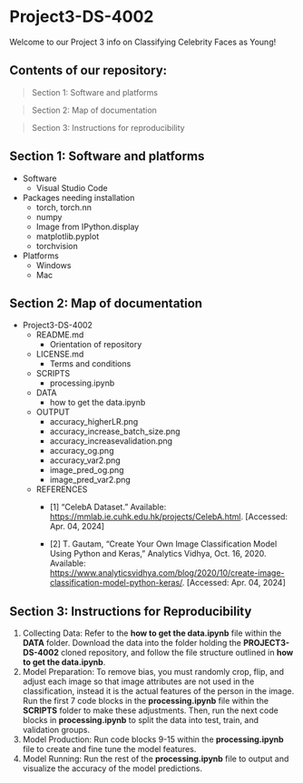 # Project3-DS-4002
Welcome to our Project 3 info on Classifying Celebrity Faces as Young!

## Contents of our repository:
> Section 1: Software and platforms

> Section 2: Map of documentation

> Section 3: Instructions for reproducibility

## Section 1: Software and platforms
* Software
  * Visual Studio Code
* Packages needing installation
  * torch, torch.nn
  * numpy
  * Image from IPython.display
  * matplotlib.pyplot
  * torchvision
* Platforms
  * Windows
  * Mac
 
## Section 2: Map of documentation
* Project3-DS-4002
  * README.md
      * Orientation of repository
  * LICENSE.md
      * Terms and conditions
  * SCRIPTS
      * processing.ipynb
  * DATA
      * how to get the data.ipynb
  * OUTPUT
      * accuracy_higherLR.png
      * accuracy_increase_batch_size.png
      * accuracy_increasevalidation.png
      * accuracy_og.png
      * accuracy_var2.png
      * image_pred_og.png
      * image_pred_var2.png
  * REFERENCES
      * [1] “CelebA Dataset.” Available: https://mmlab.ie.cuhk.edu.hk/projects/CelebA.html. [Accessed: Apr. 04, 2024]

      * [2] T. Gautam, “Create Your Own Image Classification Model Using Python and Keras,” Analytics Vidhya, Oct. 16, 2020. Available: https://www.analyticsvidhya.com/blog/2020/10/create-image-classification-model-python-keras/. [Accessed: Apr. 04, 2024]
   
## Section 3: Instructions for Reproducibility
1. Collecting Data: Refer to the **how to get the data.ipynb** file within the **DATA** folder. Download the data into the folder holding the **PROJECT3-DS-4002** cloned repository, and follow the file structure outlined in **how to get the data.ipynb**.
2. Model Preparation: To remove bias, you must randomly crop, flip, and adjust each image so that image attributes are not used in the classification, instead it is the actual features of the person in the image. Run the first 7 code blocks in the **processing.ipynb** file within the **SCRIPTS** folder to make these adjustments. Then, run the next code blocks in **processing.ipynb** to split the data into test, train, and validation groups.
3. Model Production: Run code blocks 9-15 within the **processing.ipynb** file to create and fine tune the model features.
4. Model Running: Run the rest of the **processing.ipynb** file to output and visualize the accuracy of the model predictions.
